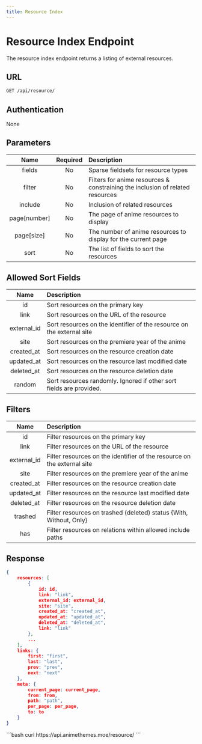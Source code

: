 ```yaml
---
title: Resource Index
---
```


<Block>

# Resource Index Endpoint

The resource index endpoint returns a listing of external resources.

## URL

```sh
GET /api/resource/
```

## Authentication

None

## Parameters

| Name         | Required | Description                                                                   |
| :----------: | :------: | :---------------------------------------------------------------------------- |
| fields       | No       | Sparse fieldsets for resource types                                           |
| filter       | No       | Filters for anime resources & constraining the inclusion of related resources |
| include      | No       | Inclusion of related resources                                                |
| page[number] | No       | The page of anime resources to display                                        |
| page[size]   | No       | The number of anime resources to display for the current page                 |
| sort         | No       | The list of fields to sort the resources                                      |

## Allowed Sort Fields

|    Name     | Description                                                           |
| :--------:  | :-------------------------------------------------------------------- |
| id          | Sort resources on the primary key                                     |
| link        | Sort resources on the URL of the resource                             |
| external_id | Sort resources on the identifier of the resource on the external site |
| site        | Sort resources on the premiere year of the anime                      |
| created_at  | Sort resources on the resource creation date                          |
| updated_at  | Sort resources on the resource last modified date                     |
| deleted_at  | Sort resources on the resource deletion date                          |
| random      | Sort resources randomly. Ignored if other sort fields are provided.   |

## Filters

|    Name     | Description                                                             |
| :--------:  | :---------------------------------------------------------------------- |
| id          | Filter resources on the primary key                                     |
| link        | Filter resources on the URL of the resource                             |
| external_id | Filter resources on the identifier of the resource on the external site |
| site        | Filter resources on the premiere year of the anime                      |
| created_at  | Filter resources on the resource creation date                          |
| updated_at  | Filter resources on the resource last modified date                     |
| deleted_at  | Filter resources on the resource deletion date                          |
| trashed     | Filter resources on trashed (deleted) status {With, Without, Only}      |
| has         | Filter resources on relations within allowed include paths              |

## Response

```json
{
    resources: [
        {
            id: id,
            link: "link",
            external_id: external_id,
            site: "site",
            created_at: "created_at",
            updated_at: "updated_at",
            deleted_at: "deleted_at",
            link: "link"
        },
        ...
    ],
    links: {
        first: "first",
        last: "last",
        prev: "prev",
        next: "next"
    },
    meta: {
        current_page: current_page,
        from: from,
        path: "path",
        per_page: per_page,
        to: to
    }
}
```

<Example>

<CURL>
```bash
curl https://api.animethemes.moe/resource/
```
</CURL>

</Example>

</Block>